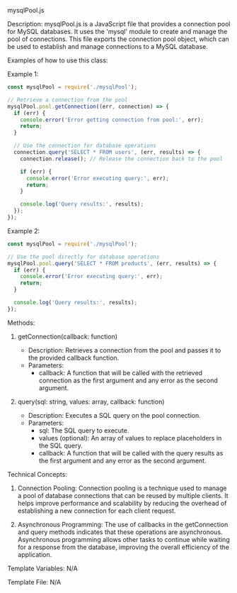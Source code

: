mysqlPool.js

Description:
mysqlPool.js is a JavaScript file that provides a connection pool for MySQL databases. It uses the 'mysql' module to create and manage the pool of connections. This file exports the connection pool object, which can be used to establish and manage connections to a MySQL database.

Examples of how to use this class:

Example 1:
```javascript
const mysqlPool = require('./mysqlPool');

// Retrieve a connection from the pool
mysqlPool.pool.getConnection((err, connection) => {
  if (err) {
    console.error('Error getting connection from pool:', err);
    return;
  }

  // Use the connection for database operations
  connection.query('SELECT * FROM users', (err, results) => {
    connection.release(); // Release the connection back to the pool

    if (err) {
      console.error('Error executing query:', err);
      return;
    }

    console.log('Query results:', results);
  });
});
```

Example 2:
```javascript
const mysqlPool = require('./mysqlPool');

// Use the pool directly for database operations
mysqlPool.pool.query('SELECT * FROM products', (err, results) => {
  if (err) {
    console.error('Error executing query:', err);
    return;
  }

  console.log('Query results:', results);
});
```

Methods:

1. getConnection(callback: function)
   - Description: Retrieves a connection from the pool and passes it to the provided callback function.
   - Parameters:
     - callback: A function that will be called with the retrieved connection as the first argument and any error as the second argument.

2. query(sql: string, values: array, callback: function)
   - Description: Executes a SQL query on the pool connection.
   - Parameters:
     - sql: The SQL query to execute.
     - values (optional): An array of values to replace placeholders in the SQL query.
     - callback: A function that will be called with the query results as the first argument and any error as the second argument.

Technical Concepts:

1. Connection Pooling: Connection pooling is a technique used to manage a pool of database connections that can be reused by multiple clients. It helps improve performance and scalability by reducing the overhead of establishing a new connection for each client request.

2. Asynchronous Programming: The use of callbacks in the getConnection and query methods indicates that these operations are asynchronous. Asynchronous programming allows other tasks to continue while waiting for a response from the database, improving the overall efficiency of the application.

Template Variables: N/A

Template File: N/A